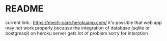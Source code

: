# README


current link : https://mech-care.herokuapp.com/
it's possible that web app may not work properly because the integration of database (sqlite or postgresql) on heroku server gets lot of problem sorry for interption

